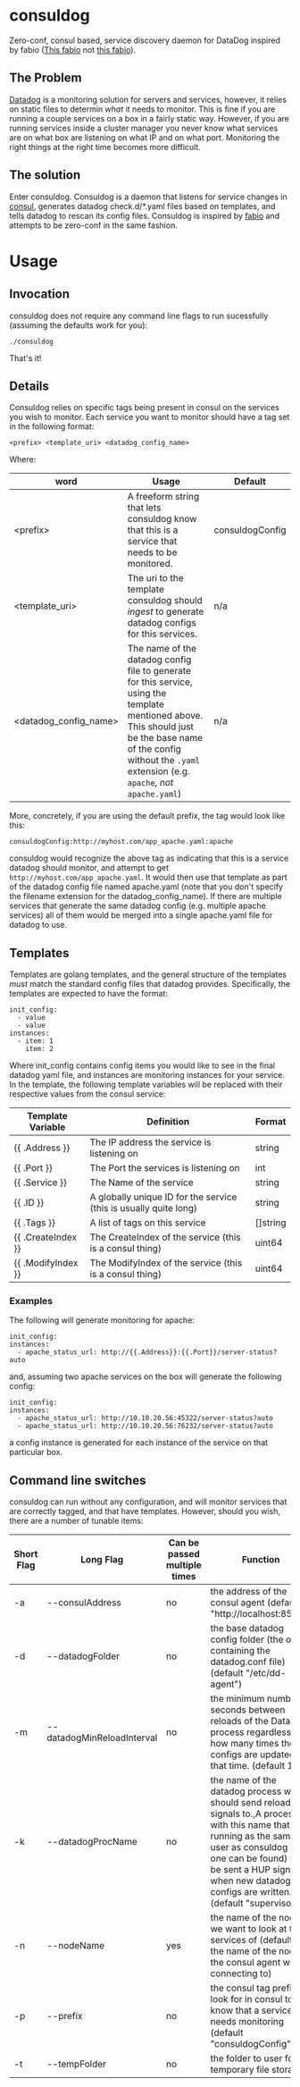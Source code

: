 # consuldog
Zero-conf, consul based, service discovery daemon for DataDog inspired by fabio ([This fabio](http://github.com/fabiolb/fabio) not [this fabio](http://www.fabioinc.com/)).


## The Problem
[Datadog](http://datadoghq.com) is a monitoring solution for servers and services, however, it relies on static files to determin *what* it needs to monitor.  This is fine if you are running a couple services on a box in a fairly static way.  However, if you are running services inside a cluster manager you never know what services are on what box are listening on what IP and on what port.  Monitoring the right things at the right time becomes more difficult. 

## The solution
Enter consuldog.  Consuldog is a daemon that listens for service changes in [consul](https://www.consul.io/), generates datadog check.d/*.yaml files based on templates, and tells datadog to rescan its config files.   Consuldog is inspired by [fabio](http://github.com/fabiolb/fabio) and attempts to be zero-conf in the same fashion.   


# Usage
## Invocation
consuldog does not require any command line flags to run sucessfully (assuming the defaults work for you):
```
./consuldog
```
That's it!

## Details
Consuldog relies on specific tags being present in consul on the services you wish to monitor.   Each service you want to monitor should have a tag set in the following format:
```
<prefix> <template_uri> <datadog_config_name>
```
Where:

| word                  | Usage                                                                                                                                                                                                                     | Default         |
|-----------------------|---------------------------------------------------------------------------------------------------------------------------------------------------------------------------------------------------------------------------|-----------------|
| \<prefix>             | A freeform string that lets consuldog know that this is a service that needs to be monitored.                                                                                                                             | consuldogConfig |
| <template_uri>       | The uri to the template consuldog should *ingest* to generate datadog configs for this services. |  n/a             |
| <datadog_config_name> | The name of the datadog config file to generate for this service, using the template mentioned above.  This should just be the base name of the config without the `.yaml` extension (e.g. `apache`, *not* `apache.yaml`) | n/a             |

More, concretely, if you are using the default prefix, the tag would look like this:
```
consuldogConfig:http://myhost.com/app_apache.yaml:apache
```
consuldog would recognize the above tag as indicating that this is a service datadog should monitor, and attempt to get `http://myhost.com/app_apache.yaml`.  It would then use that template as part of the datadog config file named apache.yaml (note that you don't specify the filename extension for the datadog_config_name).  If there are multiple services that generate the same datadog config (e.g. multiple apache services) all of them would be merged into a single apache.yaml file for datadog to use.

## Templates
Templates are golang templates, and the general structure of the templates *must* match the standard config files that datadog provides.  Specifically, the templates are expected to have the format:
```
init_config:
  - value
  - value
instances:
  - item: 1
    item: 2
```
Where init_config contains config items you would like to see in the final datadog yaml file, and instances are monitoring instances for your service.  
In the template, the following template variables will be replaced with their respective values from the consul service:

| Template Variable  | Definition                                                        | Format   |
|--------------------|-------------------------------------------------------------------|----------|
| {{ .Address }}     | The IP address the service is listening on                        | string   |
| {{ .Port }}        | The Port the services is listening on                             | int      |
| {{ .Service }}     | The Name of the service                                           | string   |
| {{ .ID }}          | A globally unique ID for the service (this is usually quite long) | string   |
| {{ .Tags }}        | A list of tags on this service                                    | []string |
| {{ .CreateIndex }} | The CreateIndex of the service (this is a consul thing)           | uint64   |
| {{ .ModifyIndex }} | The ModifyIndex of the service (this is a consul thing)           | uint64   |

### Examples
The following will generate monitoring for apache:
```
init_config:
instances:
  - apache_status_url: http://{{.Address}}:{{.Port}}/server-status?auto
```
and, assuming two apache services on the box will generate the following config:
```
init_config:
instances:
  - apache_status_url: http://10.10.20.56:45322/server-status?auto
  - apache_status_url: http://10.10.20.56:76232/server-status?auto
```
a config instance is generated for each instance of the service on that particular box.


## Command line switches
consuldog can run without any configuration, and will monitor services that are correctly tagged, and that have templates.  However, should you wish, there are a number of tunable items:

| Short Flag | Long Flag                  | Can be passed multiple times | Function                                                                                                                                                                                                                                               |
|------------|----------------------------|------------------------------|--------------------------------------------------------------------------------------------------------------------------------------------------------------------------------------------------------------------------------------------------------|
| -a         | --consulAddress            | no                           | the address of the consul agent (default "http://localhost:8500")                                                                                                                                                                                      |
| -d         | --datadogFolder            | no                           | the base datadog config folder (the one containing the datadog.conf file) (default "/etc/dd-agent")                                                                                                                                                    |
| -m         | --datadogMinReloadInterval | no                           | the minimum number of seconds between reloads of the DataDog process regardless of how many times the configs are updated in that time. (default 10)                                                                                                   |
| -k         | --datadogProcName          | no                           | the name of the datadog process we should send reload signals to.,A process with this name that is running as the same user as consuldog (if one can be found) will be sent a HUP signal when new datadog configs are written. (default "supervisord") |
| -n         | --nodeName                 | yes                          | the name of the node we want to look at the services of (default is the name of the node of the consul agent we are connecting to)                                                                                                                     |
| -p         | --prefix                   | no                           | the consul tag prefix to look for in consul to know that a service needs monitoring (default "consuldogConfig")                                                                                                                                       |
| -t         | --tempFolder           | no                           | the folder to user for temporary file storage |
